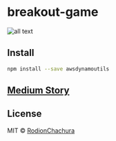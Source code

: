 # breakout-game

>

![all text](https://cdn-images-1.medium.com/max/800/1*UYopvfwrQ8CXuoY6HF46hw.png)

## Install

```bash
npm install --save awsdynamoutils
```

## [Medium Story](https://medium.com/p/1ca38abdb355)

## License

MIT © [RodionChachura](https://geekrodion.com)
